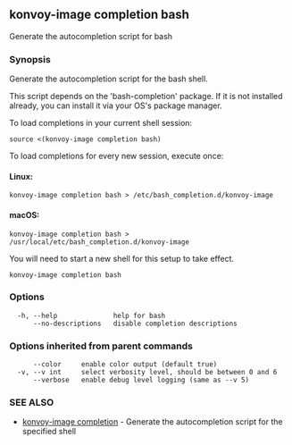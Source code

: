 ## konvoy-image completion bash

Generate the autocompletion script for bash

### Synopsis

Generate the autocompletion script for the bash shell.

This script depends on the 'bash-completion' package.
If it is not installed already, you can install it via your OS's package manager.

To load completions in your current shell session:

	source <(konvoy-image completion bash)

To load completions for every new session, execute once:

#### Linux:

	konvoy-image completion bash > /etc/bash_completion.d/konvoy-image

#### macOS:

	konvoy-image completion bash > /usr/local/etc/bash_completion.d/konvoy-image

You will need to start a new shell for this setup to take effect.


```
konvoy-image completion bash
```

### Options

```
  -h, --help              help for bash
      --no-descriptions   disable completion descriptions
```

### Options inherited from parent commands

```
      --color     enable color output (default true)
  -v, --v int     select verbosity level, should be between 0 and 6
      --verbose   enable debug level logging (same as --v 5)
```

### SEE ALSO

* [konvoy-image completion](konvoy-image_completion.md)	 - Generate the autocompletion script for the specified shell

